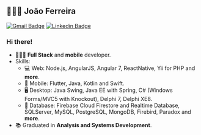 
## 👨🏽‍💻 João Ferreira

[![Gmail Badge](https://img.shields.io/badge/-Gmail-c14438?style=flat&logo=Gmail&logoColor=white&link=mailto:joaosf96@gmail.com)](mailto:joaosf96@gmail.com)
[![Linkedin Badge](https://img.shields.io/badge/-LinkedIn-blue?style=flat&logo=Linkedin&logoColor=white&link=https://www.linkedin.com/in/joao-carlos/)](https://www.linkedin.com/in/joao-carlos/)

### Hi there! 

- 👨🏽‍💻 **Full Stack** and **mobile** developer.
- Skills:
  - 💻 Web: Node.js, AngularJS, Angular 7, ReactNative, Yii for PHP and **more**.
  - 📱 Mobile: Flutter, Java, Kotlin and Swift.
  - 🖥️ Desktop: Java Swing, Java EE with Spring, C# (Windows Forms/MVC5 with Knockout), Delphi 7, Delphi XE8.
  - 💾 Database: Firebase Cloud Firestore and Realtime Database, SQLServer, MySQL, PostgreSQL, MongoDB, Firebird, Paradox and **more**.
- :books: Graduated in **Analysis and Systems Development**.
